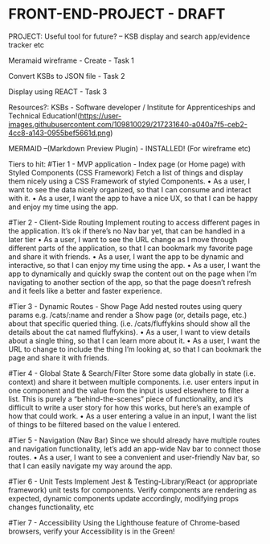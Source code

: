 # FRONT-END-PROJECT - DRAFT

PROJECT: 
Useful tool for future? – KSB display and search app/evidence tracker etc

Meramaid wireframe - Create - Task 1

Convert KSBs to JSON file - Task 2

Display using REACT - Task 3

Resources?:
KSBs - Software developer / Institute for Apprenticeships and Technical Education!(https://user-images.githubusercontent.com/109810029/217231640-a040a7f5-ceb2-4cc8-a143-0955bef5661d.png)

MERMAID –(Markdown Preview Plugin) - INSTALLED! (For wireframe etc)

Tiers to hit:
#Tier 1 - MVP application - Index page (or Home page) with Styled Components (CSS Framework)
Fetch a list of things and display them nicely using a CSS Framework of styled Components.
•	As a user, I want to see the data nicely organized, so that I can consume and interact with it.
•	As a user, I want the app to have a nice UX, so that I can be happy and enjoy my time using the app.

#Tier 2 - Client-Side Routing
Implement routing to access different pages in the application. It’s ok if there’s no Nav bar yet, that can be handled in a later tier
•	As a user, I want to see the URL change as I move through different parts of the application, so that I can bookmark my favorite page and share it with friends.
•	As a user, I want the app to be dynamic and interactive, so that I can enjoy my time using the app.
•	As a user, I want the app to dynamically and quickly swap the content out on the page when I’m navigating to another section of the app, so that the page doesn’t refresh and it feels like a better and faster experience.

#Tier 3 - Dynamic Routes - Show Page
Add nested routes using query params e.g. /cats/:name and render a Show page (or, details page, etc.) about that specific queried thing. (i.e. /cats/fluffykins should show all the details about the cat named fluffykins).
•	As a user, I want to view details about a single thing, so that I can learn more about it.
•	As a user, I want the URL to change to include the thing I’m looking at, so that I can bookmark the page and share it with friends.

#Tier 4 - Global State & Search/Filter
Store some data globally in state (i.e. context) and share it between multiple components. i.e. user enters input in one component and the value from the input is used elsewhere to filter a list. This is purely a “behind-the-scenes” piece of functionality, and it’s difficult to write a user story for how this works, but here’s an example of how that could work.
•	As a user entering a value in an input, I want the list of things to be filtered based on the value I entered.

#Tier 5 - Navigation (Nav Bar)
Since we should already have multiple routes and navigation functionality, let’s add an app-wide Nav bar to connect those routes.
•	As a user, I want to see a convenient and user-friendly Nav bar, so that I can easily navigate my way around the app.

#Tier 6 - Unit Tests
Implement Jest & Testing-Library/React (or appropriate framework) unit tests for components.
Verify components are rendering as expected, dynamic components update accordingly, modifying props changes functionality, etc

#Tier 7 - Accessibility
Using the Lighthouse feature of Chrome-based browsers, verify your Accessibility is in the Green!






